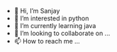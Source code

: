 - 👋 Hi, I’m Sanjay 
- 👀 I’m interested in python 
- 🌱 I’m currently learning java
- 💞️ I’m looking to collaborate on ...
- 📫 How to reach me ...

<!---
sanjaysanju673/sanjaysanju673 is a ✨ special ✨ repository because its `README.md` (this file) appears on your GitHub profile.
You can click the Preview link to take a look at your changes.
--->
